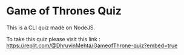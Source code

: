 # Game of Thrones Quiz

This is a CLI quiz made on NodeJS.

To take this quiz please visit this link : https://replit.com/@DhruvinMehta/GameofThrone-quiz?embed=true
